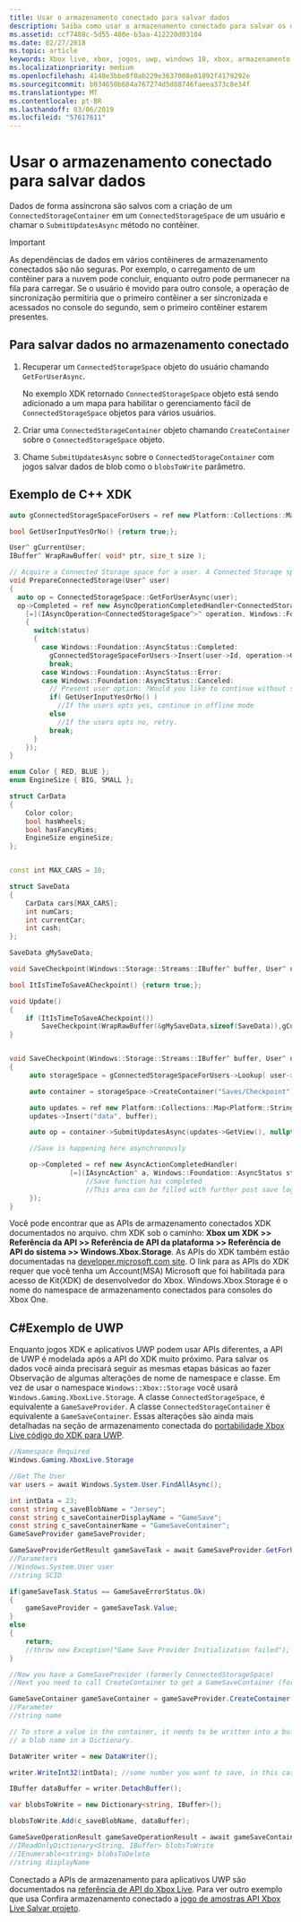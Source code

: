 ```yaml
---
title: Usar o armazenamento conectado para salvar dados
description: Saiba como usar o armazenamento conectado para salvar os dados.
ms.assetid: ccf7488c-5d55-480e-b3aa-412220d03104
ms.date: 02/27/2018
ms.topic: article
keywords: Xbox live, xbox, jogos, uwp, windows 10, xbox, armazenamento conectado
ms.localizationpriority: medium
ms.openlocfilehash: 4140e3bbe0f0ab229e3637008e01892f4179292e
ms.sourcegitcommit: b034650b684a767274d5d88746faeea373c8e34f
ms.translationtype: MT
ms.contentlocale: pt-BR
ms.lasthandoff: 03/06/2019
ms.locfileid: "57617611"
---
```

# <a name="use-connected-storage-to-save-data"></a>Usar o armazenamento conectado para salvar dados


Dados de forma assíncrona são salvos com a criação de um `ConnectedStorageContainer` em um `ConnectedStorageSpace` de um usuário e chamar o `SubmitUpdatesAsync` método no contêiner.

> [!IMPORTANT]
> As dependências de dados em vários contêineres de armazenamento conectados são não seguras. Por exemplo, o carregamento de um contêiner para a nuvem pode concluir, enquanto outro pode permanecer na fila para carregar. Se o usuário é movido para outro console, a operação de sincronização permitiria que o primeiro contêiner a ser sincronizada e acessados no console do segundo, sem o primeiro contêiner estarem presentes.

## <a name="to-save-data-to-connected-storage"></a>Para salvar dados no armazenamento conectado

1.  Recuperar um `ConnectedStorageSpace` objeto do usuário chamando `GetForUserAsync`.

    No exemplo XDK retornado `ConnectedStorageSpace` objeto está sendo adicionado a um mapa para habilitar o gerenciamento fácil de `ConnectedStorageSpace` objetos para vários usuários.

2.  Criar uma `ConnectedStorageContainer` objeto chamando `CreateContainer` sobre o `ConnectedStorageSpace` objeto.
3.  Chame `SubmitUpdatesAsync` sobre o `ConnectedStorageContainer` com jogos salvar dados de blob como o `blobsToWrite` parâmetro.

## <a name="c-xdk-sample"></a>Exemplo de C++ XDK

```cpp
auto gConnectedStorageSpaceForUsers = ref new Platform::Collections::Map<unsigned int, Windows::Xbox::Storage::ConnectedStorageSpace^>();

bool GetUserInputYesOrNo() {return true;};

User^ gCurrentUser;
IBuffer^ WrapRawBuffer( void* ptr, size_t size );

// Acquire a Connected Storage space for a user. A Connected Storage space is required to manipulate Connected Storage Data.
void PrepareConnectedStorage(User^ user)
{
  auto op = ConnectedStorageSpace::GetForUserAsync(user);
  op->Completed = ref new AsyncOperationCompletedHandler<ConnectedStorageSpace^>(
    [=](IAsyncOperation<ConnectedStorageSpace^>^ operation, Windows::Foundation::AsyncStatus status)
    {
      switch(status)
      {
        case Windows::Foundation::AsyncStatus::Completed:
          gConnectedStorageSpaceForUsers->Insert(user->Id, operation->GetResults());
          break;
        case Windows::Foundation::AsyncStatus::Error:
        case Windows::Foundation::AsyncStatus::Canceled:
          // Present user option: ?Would you like to continue without saving progress??
          if( GetUserInputYesOrNo() )
            //If the users opts yes, continue in offline mode
          else
            //If the users opts no, retry.
          break;
      }
    });
}

enum Color { RED, BLUE };
enum EngineSize { BIG, SMALL };

struct CarData
{
    Color color;
    bool hasWheels;
    bool hasFancyRims;
    EngineSize engineSize;
};


const int MAX_CARS = 10;

struct SaveData
{
    CarData cars[MAX_CARS];
    int numCars;
    int currentCar;
    int cash;
};

SaveData gMySaveData;

void SaveCheckpoint(Windows::Storage::Streams::IBuffer^ buffer, User^ user);

bool ItIsTimeToSaveACheckpoint() {return true;};

void Update()
{
    if (ItIsTimeToSaveACheckpoint())
        SaveCheckpoint(WrapRawBuffer(&gMySaveData,sizeof(SaveData)),gCurrentUser);
}


void SaveCheckpoint(Windows::Storage::Streams::IBuffer^ buffer, User^ user)
{
     auto storageSpace = gConnectedStorageSpaceForUsers->Lookup( user->Id );

     auto container = storageSpace->CreateContainer("Saves/Checkpoint");

     auto updates = ref new Platform::Collections::Map<Platform::String^, Windows::Storage::Streams::IBuffer^>();
     updates->Insert("data", buffer);

     auto op = container->SubmitUpdatesAsync(updates->GetView(), nullptr);

     //Save is happening here asynchronously

     op->Completed = ref new AsyncActionCompletedHandler(
               [=](IAsyncAction^ a, Windows::Foundation::AsyncStatus status){
                   //Save function has completed
                   //This area can be filled with further post save logic.
     });
}
```

Você pode encontrar que as APIs de armazenamento conectados XDK documentados no arquivo. chm XDK sob o caminho: **Xbox um XDK >> Referência da API >> Referência de API da plataforma >> Referência de API do sistema >> Windows.Xbox.Storage**.
As APIs do XDK também estão documentadas na [developer.microsoft.com site](https://developer.microsoft.com/en-us/games/xbox/docs/xdk/storage-xbox-microsoft-n).
O link para as APIs do XDK requer que você tenha um Account(MSA) Microsoft que foi habilitada para acesso de Kit(XDK) de desenvolvedor do Xbox.
Windows.Xbox.Storage é o nome do namespace de armazenamento conectados para consoles do Xbox One.

## <a name="c-uwp-sample"></a>C#Exemplo de UWP

Enquanto jogos XDK e aplicativos UWP podem usar APIs diferentes, a API de UWP é modelada após a API do XDK muito próximo. Para salvar os dados você ainda precisará seguir as mesmas etapas básicas ao fazer Observação de algumas alterações de nome de namespace e classe. Em vez de usar o namespace `Windows::Xbox::Storage` você usará `Windows.Gaming.XboxLive.Storage`. A classe `ConnectedStorageSpace`, é equivalente a `GameSaveProvider`. A classe `ConnectedStorageContainer` é equivalente a `GameSaveContainer`. Essas alterações são ainda mais detalhadas na seção de armazenamento conectada do [portabilidade Xbox Live código do XDK para UWP](../../using-xbox-live/porting-xbox-live-code-from-xdk-to-uwp.md).

```csharp
//Namespace Required
Windows.Gaming.XboxLive.Storage

//Get The User
var users = await Windows.System.User.FindAllAsync();

int intData = 23;
const string c_saveBlobName = "Jersey";
const string c_saveContainerDisplayName = "GameSave";
const string c_saveContainerName = "GameSaveContainer";
GameSaveProvider gameSaveProvider;

GameSaveProviderGetResult gameSaveTask = await GameSaveProvider.GetForUserAsync(users[0], context.AppConfig.ServiceConfigurationId); 
//Parameters
//Windows.System.User user
//string SCID

if(gameSaveTask.Status == GameSaveErrorStatus.Ok)
{
    gameSaveProvider = gameSaveTask.Value;
}
else
{
    return;
    //throw new Exception("Game Save Provider Initialization failed");
}

//Now you have a GameSaveProvider (formerly ConnectedStorageSpace)
//Next you need to call CreateContainer to get a GameSaveContainer (formerly ConnectedStorageContainer)

GameSaveContainer gameSaveContainer = gameSaveProvider.CreateContainer(c_saveContainerName); // this will create a new named game save container with the name = to the input name
//Parameter
//string name

// To store a value in the container, it needs to be written into a buffer, then stored with
// a blob name in a Dictionary.

DataWriter writer = new DataWriter();

writer.WriteInt32(intData); //some number you want to save, in this case 23.

IBuffer dataBuffer = writer.DetachBuffer();

var blobsToWrite = new Dictionary<string, IBuffer>();

blobsToWrite.Add(c_saveBlobName, dataBuffer);

GameSaveOperationResult gameSaveOperationResult = await gameSaveContainer.SubmitUpdatesAsync(blobsToWrite, null, c_saveContainerDisplayName);
//IReadOnlyDictionary<String, IBuffer> blobsToWrite
//IEnumerable<string> blobsToDelete
//string displayName
```

Conectado a APIs de armazenamento para aplicativos UWP são documentados na [referência de API do Xbox Live](https://docs.microsoft.com/en-us/uwp/api/windows.gaming.xboxlive.storage).
Para ver outro exemplo que usa Confira armazenamento conectado a [jogo de amostras API Xbox Live Salvar projeto](https://github.com/Microsoft/xbox-live-samples/tree/master/Samples/ID%40XboxSDK/GameSave).